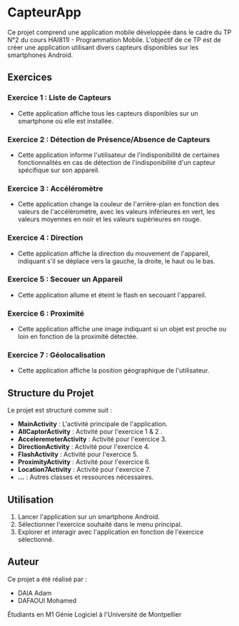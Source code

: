 # CapteurApp

Ce projet comprend une application mobile développée dans le cadre du TP N°2 du cours HAI811I - Programmation Mobile. L'objectif de ce TP est de créer une application utilisant divers capteurs disponibles sur les smartphones Android.

## Exercices

### Exercice 1 : Liste de Capteurs
- Cette application affiche tous les capteurs disponibles sur un smartphone où elle est installée.

### Exercice 2 : Détection de Présence/Absence de Capteurs
- Cette application informe l'utilisateur de l'indisponibilité de certaines fonctionnalités en cas de détection de l'indisponibilité d'un capteur spécifique sur son appareil.

### Exercice 3 : Accéléromètre
- Cette application change la couleur de l'arrière-plan en fonction des valeurs de l'accéléromètre, avec les valeurs inférieures en vert, les valeurs moyennes en noir et les valeurs supérieures en rouge.

### Exercice 4 : Direction
- Cette application affiche la direction du mouvement de l'appareil, indiquant s'il se déplace vers la gauche, la droite, le haut ou le bas.

### Exercice 5 : Secouer un Appareil
- Cette application allume et éteint le flash en secouant l'appareil.

### Exercice 6 : Proximité
- Cette application affiche une image indiquant si un objet est proche ou loin en fonction de la proximité détectée.

### Exercice 7 : Géolocalisation
- Cette application affiche la position géographique de l'utilisateur.

## Structure du Projet

Le projet est structuré comme suit :

- **MainActivity** : L'activité principale de l'application.
- **AllCaptorActivity** : Activité pour l'exercice 1 & 2 .
- **AcceleremeterActivity** : Activité pour l'exercice 3.
- **DirectionActivity** : Activité pour l'exercice 4.
- **FlashActivity** : Activité pour l'exercice 5.
- **ProximityActivity** : Activité pour l'exercice 6.
- **Location7Activity** : Activité pour l'exercice 7.
- **...** : Autres classes et ressources nécessaires.

## Utilisation

1. Lancer l'application sur un smartphone Android.
2. Sélectionner l'exercice souhaité dans le menu principal.
3. Explorer et interagir avec l'application en fonction de l'exercice sélectionné.

## Auteur

Ce projet a été réalisé par :

- DAIA Adam
- DAFAOUI Mohamed

Étudiants en M1 Génie Logiciel à l'Université de Montpellier